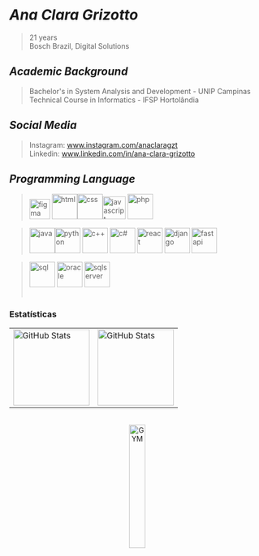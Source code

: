

# _Ana Clara Grizotto_
>21 years <br>
>Bosch Brazil, Digital Solutions

## _Academic Background_
> Bachelor's in System Analysis and Development - UNIP Campinas <br>
> Technical Course in Informatics - IFSP Hortolândia

## _Social Media_

>Instagram: www.instagram.com/anaclaragzt <br>
>Linkedin: www.linkedin.com/in/ana-clara-grizotto

## _Programming Language_
> <img src="https://cdn.jsdelivr.net/gh/devicons/devicon@latest/icons/figma/figma-original.svg" alt="figma" width="40px"/> <img src="https://cdn.jsdelivr.net/gh/devicons/devicon@latest/icons/html5/html5-original-wordmark.svg" alt="html" width="50px"/><img src="https://cdn.jsdelivr.net/gh/devicons/devicon@latest/icons/css3/css3-original-wordmark.svg" alt="css" width="50px"/><img src="https://cdn.jsdelivr.net/gh/devicons/devicon@latest/icons/javascript/javascript-original.svg" alt="javascript" width="45px" /> <img src="https://cdn.jsdelivr.net/gh/devicons/devicon@latest/icons/php/php-original.svg" alt="php" width="50px" />
          
> <img src="https://cdn.jsdelivr.net/gh/devicons/devicon@latest/icons/java/java-original-wordmark.svg" alt="java" width="50px"/><img src="https://cdn.jsdelivr.net/gh/devicons/devicon@latest/icons/python/python-original.svg" alt="python" width="50px" /> <img src="https://cdn.jsdelivr.net/gh/devicons/devicon@latest/icons/cplusplus/cplusplus-original.svg" alt="c++" width="50px" /> <img src="https://cdn.jsdelivr.net/gh/devicons/devicon@latest/icons/csharp/csharp-original.svg" alt="c#" width="50px"/> <img src="https://cdn.jsdelivr.net/gh/devicons/devicon@latest/icons/react/react-original.svg" alt="react" width="50px" /> <img src="https://cdn.jsdelivr.net/gh/devicons/devicon@latest/icons/django/django-plain.svg" alt="django" width="50px"/> <img src="https://cdn.jsdelivr.net/gh/devicons/devicon@latest/icons/fastapi/fastapi-original.svg" alt="fastapi" width="50px" />
          
          
          

> <img src="https://cdn.jsdelivr.net/gh/devicons/devicon@latest/icons/mysql/mysql-original-wordmark.svg" alt="sql" width="50px"/>  <img src="https://cdn.jsdelivr.net/gh/devicons/devicon@latest/icons/oracle/oracle-original.svg" alt="oracle" width="50px" /> <img src="https://cdn.jsdelivr.net/gh/devicons/devicon@latest/icons/microsoftsqlserver/microsoftsqlserver-original-wordmark.svg" alt="sqlserver" width="50px" /><br><br>


### Estatísticas

<table>
  <tr>
    <td>
      <img
        alt="GitHub Stats"
        height="150"
        src="https://github-readme-stats.vercel.app/api?username=anacg05&show_icons=true&theme=tokyonight&include_all_commits=true&locale=pt-br"
      />
    </td>
    <td>
      <img
        alt="GitHub Stats"
        height="150"
        src="https://github-readme-stats.vercel.app/api/top-langs/?username=anacg05&theme=tokyonight&layout=compact&custom_title=Tecnologias&langs_count=9"
      />
    </td>
  </tr>
</table>

<br>

<div align="center">
  <img
    src="https://media4.giphy.com/media/v1.Y2lkPTc5MGI3NjExeGU0dTBpMXNxZ2RnMXZ0aTg5cGNhNWgwdXM1eHRhMG5iMmlpNjhsOCZlcD12MV9pbnRlcm5hbF9naWZfYnlfaWQmY3Q9cw/4eWOGe4WKSWeh6vmQ2/giphy.gif"
    alt="GYM"
    width="25%"
  />
</div>



